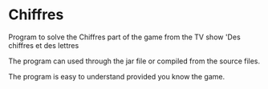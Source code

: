 # Chiffres
Program to solve the Chiffres part of the game from the TV show 'Des chiffres et des lettres

The program can used through the jar file or compiled from the source files. 

The program is easy to understand provided you know the game. 
